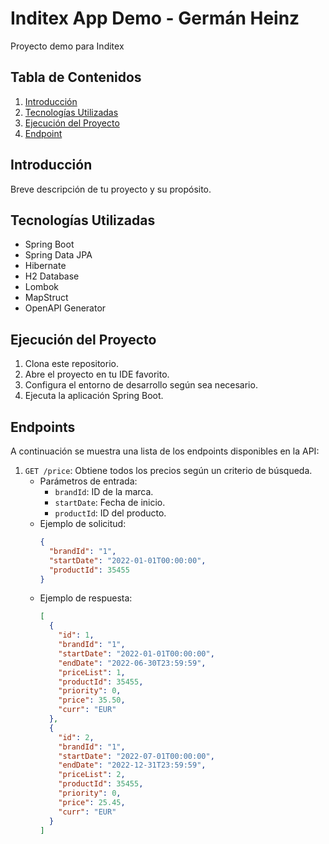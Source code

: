 # Inditex App Demo - Germán Heinz 

Proyecto demo para Inditex

## Tabla de Contenidos

1. [Introducción](#introducción)
2. [Tecnologías Utilizadas](#tecnologías-utilizadas)
3. [Ejecución del Proyecto](#ejecución-del-proyecto)
4. [Endpoint](#endpoints)

## Introducción

Breve descripción de tu proyecto y su propósito.

## Tecnologías Utilizadas

- Spring Boot
- Spring Data JPA
- Hibernate
- H2 Database
- Lombok
- MapStruct
- OpenAPI Generator

## Ejecución del Proyecto


1. Clona este repositorio.
2. Abre el proyecto en tu IDE favorito.
3. Configura el entorno de desarrollo según sea necesario.
4. Ejecuta la aplicación Spring Boot.

## Endpoints
A continuación se muestra una lista de los endpoints disponibles en la API:

1. `GET /price`: Obtiene todos los precios según un criterio de búsqueda.
    - Parámetros de entrada:
        - `brandId`: ID de la marca.
        - `startDate`: Fecha de inicio.
        - `productId`: ID del producto.
    - Ejemplo de solicitud:
      ```json
      {
        "brandId": "1",
        "startDate": "2022-01-01T00:00:00",
        "productId": 35455
      }
      ```
    - Ejemplo de respuesta:
      ```json
      [
        {
          "id": 1,
          "brandId": "1",
          "startDate": "2022-01-01T00:00:00",
          "endDate": "2022-06-30T23:59:59",
          "priceList": 1,
          "productId": 35455,
          "priority": 0,
          "price": 35.50,
          "curr": "EUR"
        },
        {
          "id": 2,
          "brandId": "1",
          "startDate": "2022-07-01T00:00:00",
          "endDate": "2022-12-31T23:59:59",
          "priceList": 2,
          "productId": 35455,
          "priority": 0,
          "price": 25.45,
          "curr": "EUR"
        }
      ]
      ```
